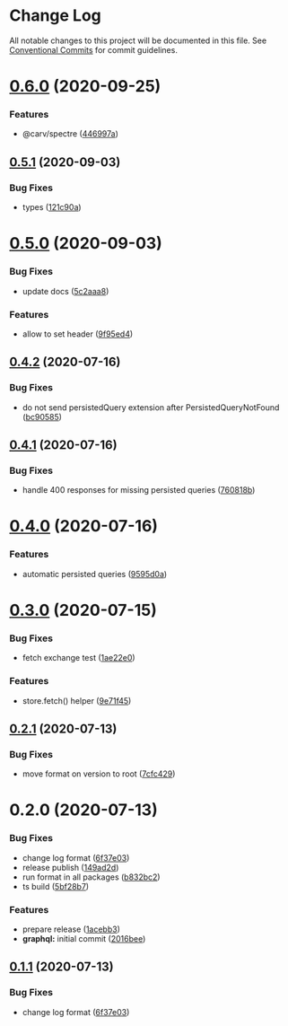 # Change Log

All notable changes to this project will be documented in this file.
See [Conventional Commits](https://conventionalcommits.org) for commit guidelines.

# [0.6.0](https://github.com/kenoxa/svelkit/compare/@svelkit/graphql@0.5.1...@svelkit/graphql@0.6.0) (2020-09-25)

### Features

- @carv/spectre ([446997a](https://github.com/kenoxa/svelkit/commit/446997aaf4939a03e7b32c7377be7cc7e7d38a6d))

## [0.5.1](https://github.com/kenoxa/svelkit/compare/@svelkit/graphql@0.5.0...@svelkit/graphql@0.5.1) (2020-09-03)

### Bug Fixes

- types ([121c90a](https://github.com/kenoxa/svelkit/commit/121c90a706a29d7071b3df648c119bb4188aa57d))

# [0.5.0](https://github.com/kenoxa/svelkit/compare/@svelkit/graphql@0.4.2...@svelkit/graphql@0.5.0) (2020-09-03)

### Bug Fixes

- update docs ([5c2aaa8](https://github.com/kenoxa/svelkit/commit/5c2aaa88b765dbf4b361053888e93fb4d19710ee))

### Features

- allow to set header ([9f95ed4](https://github.com/kenoxa/svelkit/commit/9f95ed4bf016aa7f696a84367e2b204f6c7d3575))

## [0.4.2](https://github.com/kenoxa/svelkit/compare/@svelkit/graphql@0.4.1...@svelkit/graphql@0.4.2) (2020-07-16)

### Bug Fixes

- do not send persistedQuery extension after PersistedQueryNotFound ([bc90585](https://github.com/kenoxa/svelkit/commit/bc9058554ad9d5f37f0881a5a9153c8966caa023))

## [0.4.1](https://github.com/kenoxa/svelkit/compare/@svelkit/graphql@0.4.0...@svelkit/graphql@0.4.1) (2020-07-16)

### Bug Fixes

- handle 400 responses for missing persisted queries ([760818b](https://github.com/kenoxa/svelkit/commit/760818bf8da08c53b7ecbddb425b2af62763cab2))

# [0.4.0](https://github.com/kenoxa/svelkit/compare/@svelkit/graphql@0.3.0...@svelkit/graphql@0.4.0) (2020-07-16)

### Features

- automatic persisted queries ([9595d0a](https://github.com/kenoxa/svelkit/commit/9595d0ab53c89592348058f1c8fffc21941d86e4))

# [0.3.0](https://github.com/kenoxa/svelkit/compare/@svelkit/graphql@0.2.1...@svelkit/graphql@0.3.0) (2020-07-15)

### Bug Fixes

- fetch exchange test ([1ae22e0](https://github.com/kenoxa/svelkit/commit/1ae22e078ca19a75cedb934a4e4424c181f83115))

### Features

- store.fetch() helper ([9e71f45](https://github.com/kenoxa/svelkit/commit/9e71f45ee9128c5b9e2d9440984e4afdf073de2f))

## [0.2.1](https://github.com/kenoxa/svelkit/compare/@svelkit/graphql@0.2.0...@svelkit/graphql@0.2.1) (2020-07-13)

### Bug Fixes

- move format on version to root ([7cfc429](https://github.com/kenoxa/svelkit/commit/7cfc4290fb9ee89699ccd4ad0e4168d3f35f3b45))

# 0.2.0 (2020-07-13)

### Bug Fixes

- change log format ([6f37e03](https://github.com/kenoxa/svelkit/commit/6f37e03b0048897d1d3d85776d5b8cdb11e5aa35))
- release publish ([149ad2d](https://github.com/kenoxa/svelkit/commit/149ad2db99827badfe984455e73092251e88aebf))
- run format in all packages ([b832bc2](https://github.com/kenoxa/svelkit/commit/b832bc28b18b28db3ee1215eca4aa0c70596752c))
- ts build ([5bf28b7](https://github.com/kenoxa/svelkit/commit/5bf28b73184ed4f08889a6ff4095ff31bfff958c))

### Features

- prepare release ([1acebb3](https://github.com/kenoxa/svelkit/commit/1acebb301731f940010f89eedafca730711b2b13))
- **graphql:** initial commit ([2016bee](https://github.com/kenoxa/svelkit/commit/2016bee29cae58ce42a1c27c40d46183a6a1873d))

## [0.1.1](https://github.com/kenoxa/svelkit/compare/@svelkit/graphql@0.1.0...@svelkit/graphql@0.1.1) (2020-07-13)

### Bug Fixes

- change log format ([6f37e03](https://github.com/kenoxa/svelkit/commit/6f37e03b0048897d1d3d85776d5b8cdb11e5aa35))
